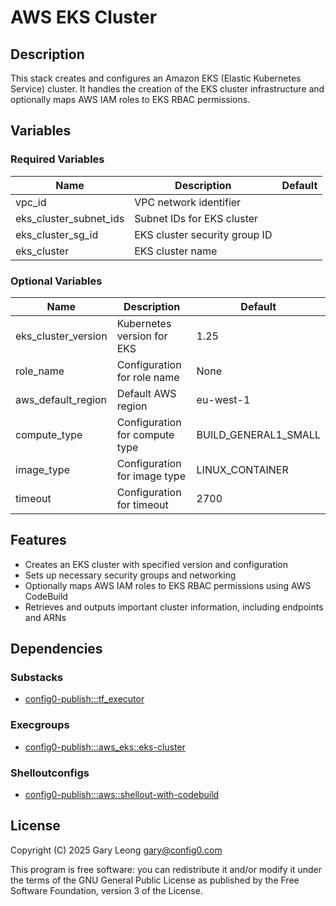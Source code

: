 # AWS EKS Cluster

## Description
This stack creates and configures an Amazon EKS (Elastic Kubernetes Service) cluster. It handles the creation of the EKS cluster infrastructure and optionally maps AWS IAM roles to EKS RBAC permissions.

## Variables

### Required Variables

| Name | Description | Default |
|------|-------------|---------|
| vpc_id | VPC network identifier | |
| eks_cluster_subnet_ids | Subnet IDs for EKS cluster | |
| eks_cluster_sg_id | EKS cluster security group ID | |
| eks_cluster | EKS cluster name | |

### Optional Variables

| Name | Description | Default |
|------|-------------|---------|
| eks_cluster_version | Kubernetes version for EKS | 1.25 |
| role_name | Configuration for role name | None |
| aws_default_region | Default AWS region | eu-west-1 |
| compute_type | Configuration for compute type | BUILD_GENERAL1_SMALL |
| image_type | Configuration for image type | LINUX_CONTAINER |
| timeout | Configuration for timeout | 2700 |

## Features
- Creates an EKS cluster with specified version and configuration
- Sets up necessary security groups and networking
- Optionally maps AWS IAM roles to EKS RBAC permissions using AWS CodeBuild
- Retrieves and outputs important cluster information, including endpoints and ARNs

## Dependencies

### Substacks
- [config0-publish:::tf_executor](https://api-app.config0.com/web_api/v1.0/stacks/config0-publish/tf_executor)

### Execgroups
- [config0-publish:::aws_eks::eks-cluster](https://api-app.config0.com/web_api/v1.0/exec/groups/config0-publish/aws_eks/eks-cluster)

### Shelloutconfigs
- [config0-publish:::aws::shellout-with-codebuild](https://api-app.config0.com/web_api/v1.0/assets/shelloutconfigs/config0-publish/aws/shellout-with-codebuild)

## License
Copyright (C) 2025 Gary Leong <gary@config0.com>

This program is free software: you can redistribute it and/or modify
it under the terms of the GNU General Public License as published by
the Free Software Foundation, version 3 of the License.